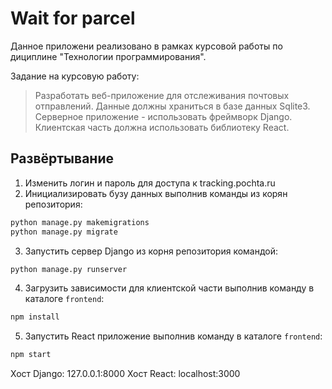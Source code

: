 # Wait for parcel

Данное приложени реализовано в рамках курсовой работы по дициплине "Технологии программирования".

Задание на курсовую работу:

> Разработать веб-приложение для отслеживания почтовых отправлений. Данные должны храниться в базе данных Sqlite3. Серверное приложение - использовать фреймворк Django. Клиентская часть должна использовать библиотеку React.

## Развёртывание

1. Изменить логин и пароль для доступа к tracking.pochta.ru
2. Инициализировать бузу данных выполнив команды из корян репозитория:
```bash
python manage.py makemigrations
python manage.py migrate
```
3. Запустить сервер Django из корня репозитория командой:
```bash
python manage.py runserver
```
4. Загрузить зависимости для клиентской части выполнив команду в каталоге `frontend`:
```bash
npm install
```
5. Запустить React приложение выполнив команду в каталоге `frontend`:
```bash
npm start
```

Хост Django: 127.0.0.1:8000
Хост React: localhost:3000

